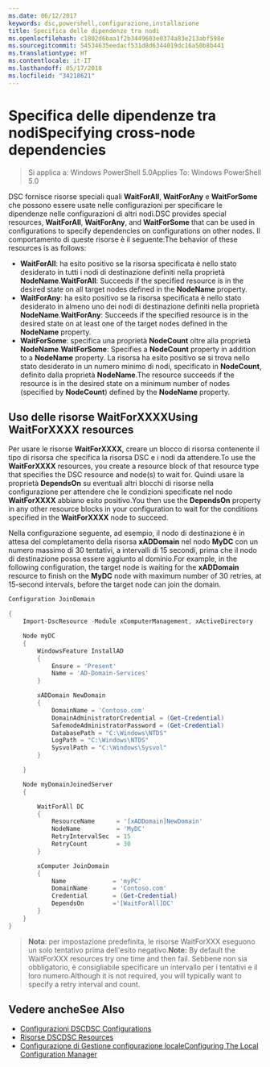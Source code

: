 ```yaml
---
ms.date: 06/12/2017
keywords: dsc,powershell,configurazione,installazione
title: Specifica delle dipendenze tra nodi
ms.openlocfilehash: c1802d6baa1f2b3449603e0374a83e213abf598e
ms.sourcegitcommit: 54534635eedacf531d8d6344019dc16a50b8b441
ms.translationtype: HT
ms.contentlocale: it-IT
ms.lasthandoff: 05/17/2018
ms.locfileid: "34218621"
---
```

# <a name="specifying-cross-node-dependencies"></a><span data-ttu-id="4f8af-103">Specifica delle dipendenze tra nodi</span><span class="sxs-lookup"><span data-stu-id="4f8af-103">Specifying cross-node dependencies</span></span>

> <span data-ttu-id="4f8af-104">Si applica a: Windows PowerShell 5.0</span><span class="sxs-lookup"><span data-stu-id="4f8af-104">Applies To: Windows PowerShell 5.0</span></span>

<span data-ttu-id="4f8af-105">DSC fornisce risorse speciali quali **WaitForAll**, **WaitForAny** e **WaitForSome** che possono essere usate nelle configurazioni per specificare le dipendenze nelle configurazioni di altri nodi.</span><span class="sxs-lookup"><span data-stu-id="4f8af-105">DSC provides special resources, **WaitForAll**, **WaitForAny**, and **WaitForSome** that can be used in configurations to specify dependencies on configurations on other nodes.</span></span> <span data-ttu-id="4f8af-106">Il comportamento di queste risorse è il seguente:</span><span class="sxs-lookup"><span data-stu-id="4f8af-106">The behavior of these resources is as follows:</span></span>

* <span data-ttu-id="4f8af-107">**WaitForAll**: ha esito positivo se la risorsa specificata è nello stato desiderato in tutti i nodi di destinazione definiti nella proprietà **NodeName**.</span><span class="sxs-lookup"><span data-stu-id="4f8af-107">**WaitForAll**: Succeeds if the specified resource is in the desired state on all target nodes defined in the **NodeName** property.</span></span>
* <span data-ttu-id="4f8af-108">**WaitForAny**: ha esito positivo se la risorsa specificata è nello stato desiderato in almeno uno dei nodi di destinazione definiti nella proprietà **NodeName**.</span><span class="sxs-lookup"><span data-stu-id="4f8af-108">**WaitForAny**: Succeeds if the specified resource is in the desired state on at least one of the target nodes defined in the **NodeName** property.</span></span>
* <span data-ttu-id="4f8af-109">**WaitForSome**: specifica una proprietà **NodeCount** oltre alla proprietà **NodeName**.</span><span class="sxs-lookup"><span data-stu-id="4f8af-109">**WaitForSome**: Specifies a **NodeCount** property in addition to a **NodeName** property.</span></span> <span data-ttu-id="4f8af-110">La risorsa ha esito positivo se si trova nello stato desiderato in un numero minimo di nodi, specificato in **NodeCount**, definito dalla proprietà **NodeName**.</span><span class="sxs-lookup"><span data-stu-id="4f8af-110">The resource succeeds if the resource is in the desired state on a minimum number of nodes (specified by **NodeCount**) defined by the **NodeName** property.</span></span>

## <a name="using-waitforxxxx-resources"></a><span data-ttu-id="4f8af-111">Uso delle risorse WaitForXXXX</span><span class="sxs-lookup"><span data-stu-id="4f8af-111">Using WaitForXXXX resources</span></span>

<span data-ttu-id="4f8af-112">Per usare le risorse **WaitForXXXX**, creare un blocco di risorsa contenente il tipo di risorsa che specifica la risorsa DSC e i nodi da attendere.</span><span class="sxs-lookup"><span data-stu-id="4f8af-112">To use the **WaitForXXXX** resources, you create a resource block of that resource type that specifies the DSC resource and node(s) to wait for.</span></span> <span data-ttu-id="4f8af-113">Quindi usare la proprietà **DependsOn** su eventuali altri blocchi di risorse nella configurazione per attendere che le condizioni specificate nel nodo **WaitForXXXX** abbiano esito positivo.</span><span class="sxs-lookup"><span data-stu-id="4f8af-113">You then use the **DependsOn** property in any other resource blocks in your configuration to wait for the conditions specified in the **WaitForXXXX** node to succeed.</span></span>

<span data-ttu-id="4f8af-114">Nella configurazione seguente, ad esempio, il nodo di destinazione è in attesa del completamento della risorsa **xADDomain** nel nodo **MyDC** con un numero massimo di 30 tentativi, a intervalli di 15 secondi, prima che il nodo di destinazione possa essere aggiunto al dominio.</span><span class="sxs-lookup"><span data-stu-id="4f8af-114">For example, in the following configuration, the target node is waiting for the **xADDomain** resource to finish on the **MyDC** node with maximum number of 30 retries, at 15-second intervals, before the target node can join the domain.</span></span>

```powershell
Configuration JoinDomain

{
    Import-DscResource -Module xComputerManagement, xActiveDirectory

    Node myDC
    {
        WindowsFeature InstallAD
        {
            Ensure = 'Present'
            Name = 'AD-Domain-Services'
        }

        xADDomain NewDomain
        {
            DomainName = 'Contoso.com'
            DomainAdministratorCredential = (Get-Credential)
            SafemodeAdministratorPassword = (Get-Credential)
            DatabasePath = "C:\Windows\NTDS"
            LogPath = "C:\Windows\NTDS"
            SysvolPath = "C:\Windows\Sysvol"
        }

    }

    Node myDomainJoinedServer
    {

        WaitForAll DC
        {
            ResourceName      = '[xADDomain]NewDomain'
            NodeName          = 'MyDC'
            RetryIntervalSec  = 15
            RetryCount        = 30
        }

        xComputer JoinDomain
        {
            Name             = 'myPC'
            DomainName       = 'Contoso.com'
            Credential       = (Get-Credential)
            DependsOn        ='[WaitForAll]DC'
        }
    }
}
```

><span data-ttu-id="4f8af-115">**Nota**: per impostazione predefinita, le risorse WaitForXXX eseguono un solo tentativo prima dell'esito negativo.</span><span class="sxs-lookup"><span data-stu-id="4f8af-115">**Note:** By default the WaitForXXX resources try one time and then fail.</span></span> <span data-ttu-id="4f8af-116">Sebbene non sia obbligatorio, è consigliabile specificare un intervallo per i tentativi e il loro numero.</span><span class="sxs-lookup"><span data-stu-id="4f8af-116">Although it is not required, you will typically want to specify a retry interval and count.</span></span>

## <a name="see-also"></a><span data-ttu-id="4f8af-117">Vedere anche</span><span class="sxs-lookup"><span data-stu-id="4f8af-117">See Also</span></span>
* [<span data-ttu-id="4f8af-118">Configurazioni DSC</span><span class="sxs-lookup"><span data-stu-id="4f8af-118">DSC Configurations</span></span>](configurations.md)
* [<span data-ttu-id="4f8af-119">Risorse DSC</span><span class="sxs-lookup"><span data-stu-id="4f8af-119">DSC Resources</span></span>](resources.md)
* [<span data-ttu-id="4f8af-120">Configurazione di Gestione configurazione locale</span><span class="sxs-lookup"><span data-stu-id="4f8af-120">Configuring The Local Configuration Manager</span></span>](metaConfig.md)